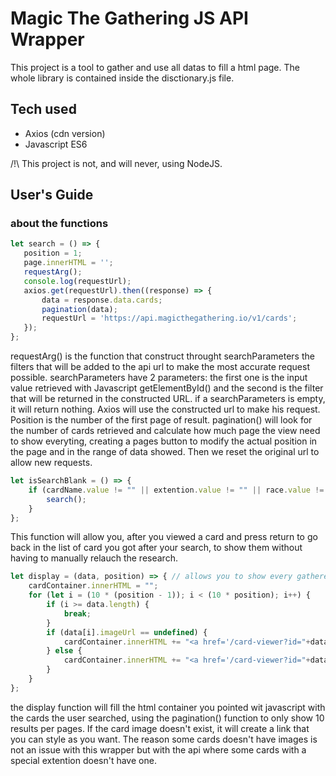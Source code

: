 # Magic The Gathering JS API Wrapper

This project is a tool to gather and use all datas to fill a html page. The whole library is contained inside the disctionary.js file.

## Tech used

* Axios (cdn version)
* Javascript ES6

/!\ This project is not, and will never, using NodeJS.


## User's Guide

### about the functions
 ```Javascript
 let search = () => {
    position = 1;
    page.innerHTML = '';
    requestArg();
    console.log(requestUrl);
    axios.get(requestUrl).then((response) => {
        data = response.data.cards;
        pagination(data);
        requestUrl = 'https://api.magicthegathering.io/v1/cards';
    });
}; 
```

requestArg() is the function that construct throught searchParameters the filters that will be added to the api url to make the most accurate request possible. searchParameters have 2 parameters: the first one is the input value retrieved with Javascript getElementById() and the second is the filter that will be returned in the constructed URL. if a searchParameters is empty, it will return nothing.
Axios will use the constructed url to make his request. Position is the number of the first page of result. pagination() will look for the number of cards retrieved and calculate how much page the view need to show everyting, creating a pages button to modify the actual position in the page and in the range of data showed. Then we reset the original url to allow new requests.

```Javascript
let isSearchBlank = () => {
    if (cardName.value != "" || extention.value != "" || race.value != "" || artist.value != "") {
        search();
    }
};
```
This function will allow you, after you viewed a card and press return to go back in the list of card you got after your search, to show them without having to manually relauch the research.

```Javascript
let display = (data, position) => { // allows you to show every gathered cards (even dose without a card image) with a pages system
    cardContainer.innerHTML = "";
    for (let i = (10 * (position - 1)); i < (10 * position); i++) {
        if (i >= data.length) {
            break;
        }
        if (data[i].imageUrl == undefined) {
            cardContainer.innerHTML += "<a href='/card-viewer?id="+data[i].id+"'><div class='missing-card-image' ><p>"+data[i].name+"</p></div></a>";
        } else {
            cardContainer.innerHTML += "<a href='/card-viewer?id="+data[i].multiverseid+"'><img class='card-item' src="+data[i].imageUrl+" /></a>";
        }
    }
};
```

the display function will fill the html container you pointed wit javascript with the cards the user searched, using the pagination() function to only show 10 results per pages. If the card image doesn't exist, it will create a link that you can style as you want. The reason some cards doesn't have images is not an issue with this wrapper but with the api where some cards with a special extention doesn't have one.
